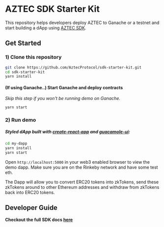 # AZTEC SDK Starter Kit

This repository helps developers deploy AZTEC to Ganache or a testnet and start building a dApp using [AZTEC SDK](https://docs.aztecprotocol.com).

## Get Started

### 1) Clone this repository

```sh
git clone https://github.com/AztecProtocol/sdk-starter-kit.git
cd sdk-starter-kit
yarn install
```

#### (If using Ganache..) Start Ganache and deploy contracts

_Skip this step if you won't be running demo on Ganache._

```sh
yarn start
```

### 2) Run demo

##### Styled dApp built with [create-react-app](https://github.com/facebook/create-react-app) and [guacamole-ui](https://github.com/AztecProtocol/guacamole-ui):

```sh
cd my-dapp
yarn install
yarn start
```

Open `http://localhost:5000` in your web3 enabled browser to view the demo dapp. Make sure you are on the Rinkeby network and have some test eth. 

The Dapp will allow you to convert ERC20 tokens into zkTokens, send these zkTokens around to other Ethereum addresses and withdraw from zkTokens back into ERC20 tokens. 

## Developer Guide

**Checkout the full SDK docs [here](https://docs.aztec.network/developers/getting-started)**
